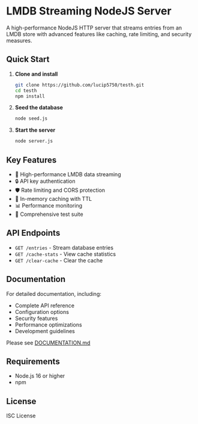 # LMDB Streaming NodeJS Server

A high-performance NodeJS HTTP server that streams entries from an LMDB store with advanced features like caching, rate limiting, and security measures.

## Quick Start

1. **Clone and install**
   ```sh
   git clone https://github.com/lucip5750/testh.git
   cd testh
   npm install
   ```

2. **Seed the database**
   ```sh
   node seed.js
   ```

3. **Start the server**
   ```sh
   node server.js
   ```

## Key Features

- 🚀 High-performance LMDB data streaming
- 🔒 API key authentication
- 🛡️ Rate limiting and CORS protection
- 💾 In-memory caching with TTL
- 📊 Performance monitoring
- 🧪 Comprehensive test suite

## API Endpoints

- `GET /entries` - Stream database entries
- `GET /cache-stats` - View cache statistics
- `GET /clear-cache` - Clear the cache

## Documentation

For detailed documentation, including:
- Complete API reference
- Configuration options
- Security features
- Performance optimizations
- Development guidelines

Please see [DOCUMENTATION.md](DOCUMENTATION.md)

## Requirements

- Node.js 16 or higher
- npm

## License

ISC License
